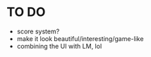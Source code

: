 # TO DO
- score system?
- make it look beautiful/interesting/game-like
- combining the UI with LM, lol

